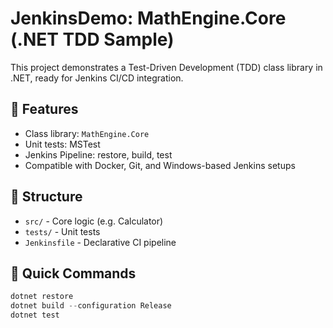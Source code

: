 # JenkinsDemo: MathEngine.Core (.NET TDD Sample)

This project demonstrates a Test-Driven Development (TDD) class library in .NET, ready for Jenkins CI/CD integration.

## 🧪 Features
- Class library: `MathEngine.Core`
- Unit tests: MSTest
- Jenkins Pipeline: restore, build, test
- Compatible with Docker, Git, and Windows-based Jenkins setups

## 📁 Structure
- `src/` - Core logic (e.g. Calculator)
- `tests/` - Unit tests
- `Jenkinsfile` - Declarative CI pipeline

## 🚀 Quick Commands
```powershell
dotnet restore
dotnet build --configuration Release
dotnet test
```